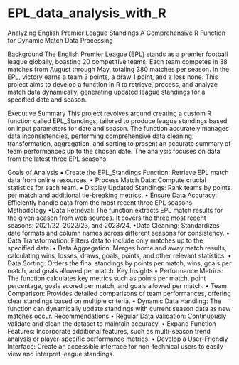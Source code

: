 # EPL_data_analysis_with_R
Analyzing English Premier League Standings
A Comprehensive R Function for Dynamic Match Data Processing

Background
The English Premier League (EPL) stands as a premier football league globally, boasting 20 competitive teams. Each team competes in 38 matches from August through May, totaling 380 matches per season. In the EPL, victory earns a team 3 points, a draw 1 point, and a loss none. This project aims to develop a function in R to retrieve, process, and analyze match data dynamically, generating updated league standings for a specified date and season.

Executive Summary
This project revolves around creating a custom R function called EPL_Standings, tailored to produce league standings based on input parameters for date and season. The function accurately manages data inconsistencies, performing comprehensive data cleaning, transformation, aggregation, and sorting to present an accurate summary of team performances up to the chosen date. The analysis focuses on data from the latest three EPL seasons.

Goals of Analysis
• Create the EPL_Standings Function: Retrieve EPL match data from online resources.
• Process Match Data: Compute crucial statistics for each team.
• Display Updated Standings: Rank teams by points per match and additional tie-breaking metrics.
• Ensure Data Accuracy: Efficiently handle data from the most recent three EPL seasons.
Methodology
•Data Retrieval: The function extracts EPL match results for the given season from web sources. It covers the three most recent seasons: 2021/22, 2022/23, and 2023/24.
•Data Cleaning: Standardizes date formats and column names across different seasons for consistency.
• Data Transformation: Filters data to include only matches up to the specified date.
• Data Aggregation: Merges home and away match results, calculating wins, losses, draws, goals, points, and other relevant statistics.
• Data Sorting: Orders the final standings by points per match, wins, goals per match, and goals allowed per match.
Key Insights
• Performance Metrics: The function calculates key metrics such as points per match, point percentage, goals scored per match, and goals allowed per match.
• Team Comparison: Provides detailed comparisons of team performances, offering clear standings based on multiple criteria.
• Dynamic Data Handling: The function can dynamically update standings with current season data as new matches occur.
Recommendations
• Regular Data Validation: Continuously validate and clean the dataset to maintain accuracy.
• Expand Function Features: Incorporate additional features, such as multi-season trend analysis or player-specific performance metrics.
• Develop a User-Friendly Interface: Create an accessible interface for non-technical users to easily view and interpret league standings.